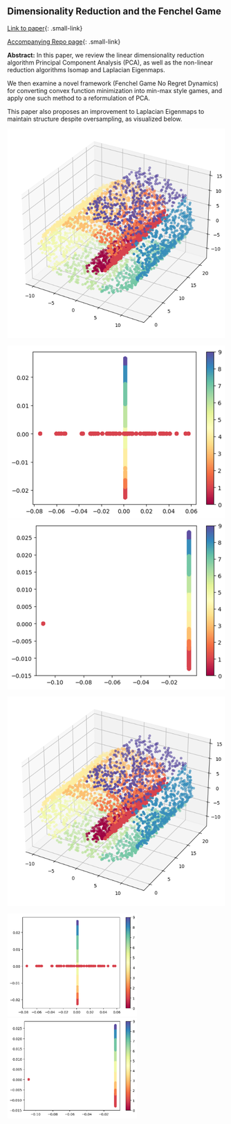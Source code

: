 ## Dimensionality Reduction and the Fenchel Game

[Link to paper](../pdf/REU_draft.pdf){: .small-link}

[Accompanying Repo page](/REU_Repo_page){: .small-link}


**Abstract:** In this paper, we review the linear dimensionality reduction algorithm Principal Component Analysis (PCA), as well as the non-linear reduction algorithms Isomap and Laplacian Eigenmaps. 

We then examine a novel framework (Fenchel Game No Regret Dynamics) for converting convex function minimization into min-max style games, and apply one such method to a reformulation of PCA. 

This paper also proposes an improvement to Laplacian Eigenmaps to maintain structure despite oversampling, as visualized below.

![Oversampled Swiss Roll](../images/REU_Media2/SwissRollREUOversampled.png)

![Standard LE Reduction](../images/REU_Media2/SwissRollREUoversstd.png) ![Variable Radius LE Reduction](../images/REU_Media2/SwissRollREUoversvarrad.png)

<p align="center">
<img src="../images/REU_Media2/SwissRollREUOversampled.png" alt="Alt Text 1" width="600"/>

<img src="../images/REU_Media2/SwissRollREUoversstd.png" alt="Standard LE Reduction" width="300"/> <img src="../images/REU_Media2/SwissRollREUoversvarrad.png" alt="Variable Radius LE Reduction" width="300"/>
</p>


<!--
### 1. PCA

Principal Component Analysis

```javascript
if (isAwesome){
  return true
}
```

### 2. Laplacian Eigenmaps

### 3. Isomap

<img src="images/dummy_thumbnail.jpg?raw=true"/>

### 4. Provide a basis for further data collection through surveys or experiments

Sed ut perspiciatis unde omnis iste natus error sit voluptatem accusantium doloremque laudantium, totam rem aperiam, eaque ipsa quae ab illo inventore veritatis et quasi architecto beatae vitae dicta sunt explicabo. 

For more details see [GitHub Flavored Markdown](https://guides.github.com/features/mastering-markdown/).
-->

